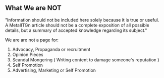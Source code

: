 ## What We are NOT

"Information should not be included here solely because it is true or useful. A MetaIITGn article should not be a complete exposition of all possible details, but a summary of accepted knowledge regarding its subject."

We are are not a page for: 
  1) Advocacy, Propaganda or recruitment
  2) Opinion Pieces
  3) Scandal Mongering ( Writing content to damage someone's reputation ) 
  4) Self Promotion
  5) Advertising, Marketing or Self Promotion 
 
 
 




